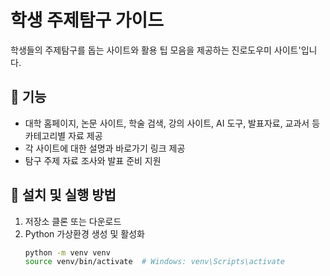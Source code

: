 # 학생 주제탐구 가이드

학생들의 주제탐구를 돕는 사이트와 활용 팁 모음을 제공하는 진로도우미 사이트'입니다.

## 🔹 기능
- 대학 홈페이지, 논문 사이트, 학술 검색, 강의 사이트, AI 도구, 발표자료, 교과서 등 카테고리별 자료 제공
- 각 사이트에 대한 설명과 바로가기 링크 제공
- 탐구 주제 자료 조사와 발표 준비 지원

## 🔹 설치 및 실행 방법
1. 저장소 클론 또는 다운로드
2. Python 가상환경 생성 및 활성화
   ```bash
   python -m venv venv
   source venv/bin/activate  # Windows: venv\Scripts\activate

